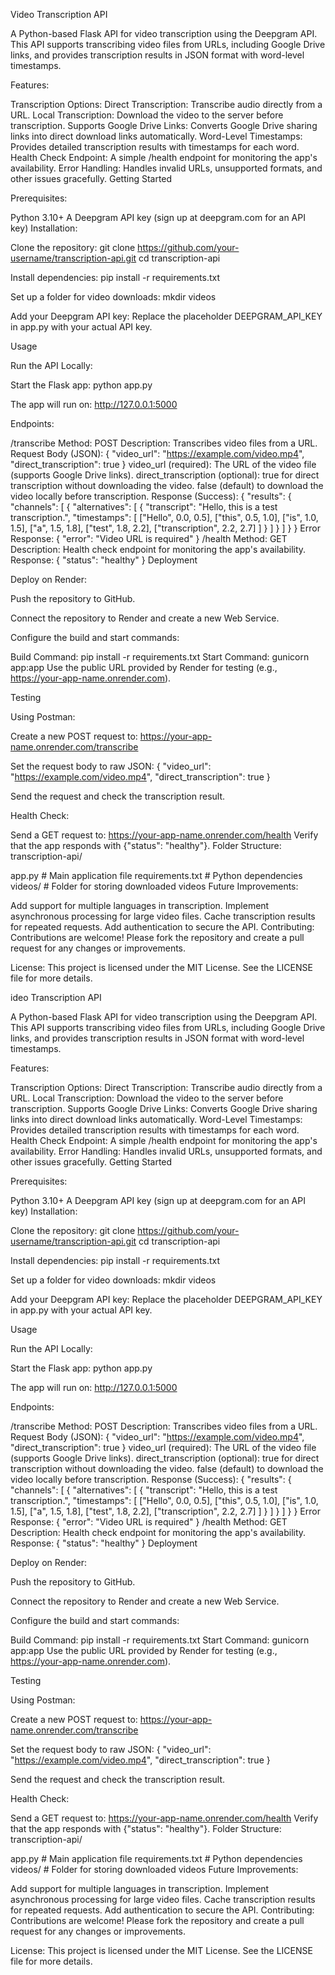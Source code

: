 Video Transcription API

A Python-based Flask API for video transcription using the Deepgram API. This API supports transcribing video files from URLs, including Google Drive links, and provides transcription results in JSON format with word-level timestamps.

Features:

Transcription Options:
Direct Transcription: Transcribe audio directly from a URL.
Local Transcription: Download the video to the server before transcription.
Supports Google Drive Links: Converts Google Drive sharing links into direct download links automatically.
Word-Level Timestamps: Provides detailed transcription results with timestamps for each word.
Health Check Endpoint: A simple /health endpoint for monitoring the app's availability.
Error Handling: Handles invalid URLs, unsupported formats, and other issues gracefully.
Getting Started

Prerequisites:

Python 3.10+
A Deepgram API key (sign up at deepgram.com for an API key)
Installation:

Clone the repository: git clone https://github.com/your-username/transcription-api.git cd transcription-api

Install dependencies: pip install -r requirements.txt

Set up a folder for video downloads: mkdir videos

Add your Deepgram API key: Replace the placeholder DEEPGRAM_API_KEY in app.py with your actual API key.

Usage

Run the API Locally:

Start the Flask app: python app.py

The app will run on: http://127.0.0.1:5000

Endpoints:

/transcribe
Method: POST
Description: Transcribes video files from a URL.
Request Body (JSON): { "video_url": "https://example.com/video.mp4", "direct_transcription": true }
video_url (required): The URL of the video file (supports Google Drive links).
direct_transcription (optional):
true for direct transcription without downloading the video.
false (default) to download the video locally before transcription.
Response (Success): { "results": { "channels": [ { "alternatives": [ { "transcript": "Hello, this is a test transcription.", "timestamps": [ ["Hello", 0.0, 0.5], ["this", 0.5, 1.0], ["is", 1.0, 1.5], ["a", 1.5, 1.8], ["test", 1.8, 2.2], ["transcription", 2.2, 2.7] ] } ] } ] } }
Error Response: { "error": "Video URL is required" }
/health
Method: GET
Description: Health check endpoint for monitoring the app's availability.
Response: { "status": "healthy" }
Deployment

Deploy on Render:

Push the repository to GitHub.

Connect the repository to Render and create a new Web Service.

Configure the build and start commands:

Build Command: pip install -r requirements.txt
Start Command: gunicorn app:app
Use the public URL provided by Render for testing (e.g., https://your-app-name.onrender.com).

Testing

Using Postman:

Create a new POST request to: https://your-app-name.onrender.com/transcribe

Set the request body to raw JSON: { "video_url": "https://example.com/video.mp4", "direct_transcription": true }

Send the request and check the transcription result.

Health Check:

Send a GET request to: https://your-app-name.onrender.com/health
Verify that the app responds with {"status": "healthy"}.
Folder Structure: transcription-api/

app.py # Main application file
requirements.txt # Python dependencies
videos/ # Folder for storing downloaded videos
Future Improvements:

Add support for multiple languages in transcription.
Implement asynchronous processing for large video files.
Cache transcription results for repeated requests.
Add authentication to secure the API.
Contributing: Contributions are welcome! Please fork the repository and create a pull request for any changes or improvements.

License: This project is licensed under the MIT License. See the LICENSE file for more details.

ideo Transcription API

A Python-based Flask API for video transcription using the Deepgram API. This API supports transcribing video files from URLs, including Google Drive links, and provides transcription results in JSON format with word-level timestamps.

Features:

Transcription Options:
Direct Transcription: Transcribe audio directly from a URL.
Local Transcription: Download the video to the server before transcription.
Supports Google Drive Links: Converts Google Drive sharing links into direct download links automatically.
Word-Level Timestamps: Provides detailed transcription results with timestamps for each word.
Health Check Endpoint: A simple /health endpoint for monitoring the app's availability.
Error Handling: Handles invalid URLs, unsupported formats, and other issues gracefully.
Getting Started

Prerequisites:

Python 3.10+
A Deepgram API key (sign up at deepgram.com for an API key)
Installation:

Clone the repository: git clone https://github.com/your-username/transcription-api.git cd transcription-api

Install dependencies: pip install -r requirements.txt

Set up a folder for video downloads: mkdir videos

Add your Deepgram API key: Replace the placeholder DEEPGRAM_API_KEY in app.py with your actual API key.

Usage

Run the API Locally:

Start the Flask app: python app.py

The app will run on: http://127.0.0.1:5000

Endpoints:

/transcribe
Method: POST
Description: Transcribes video files from a URL.
Request Body (JSON): { "video_url": "https://example.com/video.mp4", "direct_transcription": true }
video_url (required): The URL of the video file (supports Google Drive links).
direct_transcription (optional):
true for direct transcription without downloading the video.
false (default) to download the video locally before transcription.
Response (Success): { "results": { "channels": [ { "alternatives": [ { "transcript": "Hello, this is a test transcription.", "timestamps": [ ["Hello", 0.0, 0.5], ["this", 0.5, 1.0], ["is", 1.0, 1.5], ["a", 1.5, 1.8], ["test", 1.8, 2.2], ["transcription", 2.2, 2.7] ] } ] } ] } }
Error Response: { "error": "Video URL is required" }
/health
Method: GET
Description: Health check endpoint for monitoring the app's availability.
Response: { "status": "healthy" }
Deployment

Deploy on Render:

Push the repository to GitHub.

Connect the repository to Render and create a new Web Service.

Configure the build and start commands:

Build Command: pip install -r requirements.txt
Start Command: gunicorn app:app
Use the public URL provided by Render for testing (e.g., https://your-app-name.onrender.com).

Testing

Using Postman:

Create a new POST request to: https://your-app-name.onrender.com/transcribe

Set the request body to raw JSON: { "video_url": "https://example.com/video.mp4", "direct_transcription": true }

Send the request and check the transcription result.

Health Check:

Send a GET request to: https://your-app-name.onrender.com/health
Verify that the app responds with {"status": "healthy"}.
Folder Structure: transcription-api/

app.py # Main application file
requirements.txt # Python dependencies
videos/ # Folder for storing downloaded videos
Future Improvements:

Add support for multiple languages in transcription.
Implement asynchronous processing for large video files.
Cache transcription results for repeated requests.
Add authentication to secure the API.
Contributing: Contributions are welcome! Please fork the repository and create a pull request for any changes or improvements.

License: This project is licensed under the MIT License. See the LICENSE file for more details.
